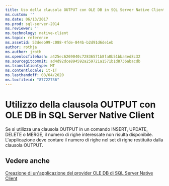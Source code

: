 ```yaml
---
title: Uso della clausola OUTPUT con OLE DB in SQL Server Native Client | Microsoft Docs
ms.custom: ''
ms.date: 06/13/2017
ms.prod: sql-server-2014
ms.reviewer: ''
ms.technology: native-client
ms.topic: reference
ms.assetid: 53deeb99-c088-4fde-844b-b2d91d6de1eb
author: rothja
ms.author: jroth
ms.openlocfilehash: a425ec6269040c72836571b8fa8b51bba4ed8c32
ms.sourcegitcommit: ad4d92dce894592a259721a1571b1d8736abacdb
ms.translationtype: MT
ms.contentlocale: it-IT
ms.lasthandoff: 08/04/2020
ms.locfileid: "87722736"
---
```

# <a name="using-the-output-clause-with-ole-db-in-sql-server-native-client"></a>Utilizzo della clausola OUTPUT con OLE DB in SQL Server Native Client
  Se si utilizza una clausola OUTPUT in un comando INSERT, UPDATE, DELETE o MERGE, il numero di righe interessate non risulta disponibile. L'applicazione deve contare il numero di righe nel set di righe restituito dalla clausola OUTPUT.  
  
## <a name="see-also"></a>Vedere anche  
 [Creazione di un'applicazione del provider OLE DB di SQL Server Native Client](creating-a-sql-server-native-client-ole-db-provider-application.md)  
  
  
